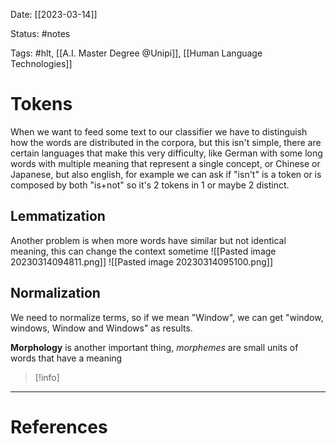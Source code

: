 Date: [[2023-03-14]]

Status: #notes

Tags: #hlt, [[A.I. Master Degree @Unipi]], [[Human Language Technologies]]

# Tokens

When we want to feed some text to our classifier we have to distinguish how the words are distributed in the corpora, but this isn't simple, there are certain languages that make this very difficulty, like German with some long words with multiple meaning that represent a single concept, or Chinese or Japanese, but also english, for example we can ask if "isn't" is a token or is composed by both "is+not" so it's 2 tokens in 1 or maybe 2 distinct.

## Lemmatization

Another problem is when more words have similar but not identical meaning, this can change the context sometime
![[Pasted image 20230314094811.png]]
![[Pasted image 20230314095100.png]]

## Normalization

We need to normalize terms, so if we mean "Window", we can get "window, windows, Window and Windows" as results.

**Morphology** is another important thing, *morphemes* are small units of words that have a meaning

>[!info]
> 






---
# References

